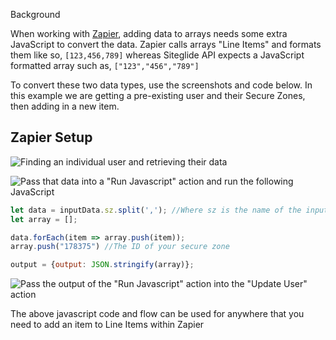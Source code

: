 Background

When working with [Zapier](https://help.siteglide.com/article/292-zapier-getting-started), adding data to arrays needs some extra JavaScript to convert the data. Zapier calls arrays "Line Items" and formats them like so, `[123,456,789]` whereas Siteglide API expects a JavaScript formatted array such as, `["123","456","789"]`&#x20;

To convert these two data types, use the screenshots and code below.  In this example we are getting a pre-existing user and their Secure Zones, then adding in a new item.

## Zapier Setup

![Finding an individual user and retrieving their data](../../assets/-AMxd0CRDYGkCslIGDgoD_Screen%20Shot%202021-01-07%20at%2021.05.08.png) 


![Pass that data into a "Run Javascript" action and run the following JavaScript](../../assets/25cf_DyWZf2jAkaFVBRcj_Screen%20Shot%202021-01-07%20at%2021.04.53.png) 


```javascript
let data = inputData.sz.split(','); //Where sz is the name of the input data you picked above
let array = [];

data.forEach(item => array.push(item));
array.push("178375") //The ID of your secure zone

output = {output: JSON.stringify(array)};
```

![Pass the output of the "Run Javascript" action into the "Update User" action](../../assets/z3nHyi_3lNBW4Mbcl5b2n_Screen%20Shot%202021-01-07%20at%2021.10.16.png)

The above javascript code and flow can be used for anywhere that you need to add an item to Line Items within Zapier


